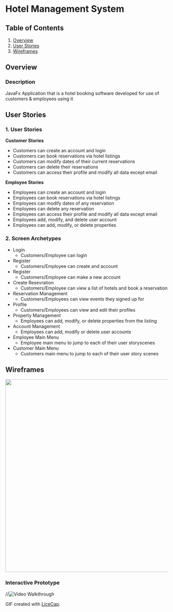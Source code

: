 # Hotel Management System

## Table of Contents
1. [Overview](#Overview)
1. [User Stories](#User-Stories)
1. [Wireframes](#Wireframes)

## Overview
### Description
JavaFx Application that is a hotel booking software developed for use of customers & employees using it

## User Stories

### 1. User Stories 

**Customer Stories**

* Customers can create an account and login
* Customers can book reservations via hotel listings
* Customers can modify dates of their current reservations
* Customers can delete their reservations
* Customers can access their profile and modify all data except email

**Employee Stories**
* Employees can create an account and login
* Employees can book reservations via hotel listings
* Employees can modify dates of any reservation
* Employees can delete any reservation
* Employees can access their profile and modify all data except email
* Employees add, modify, and delete user account
* Employees can add, modify, or delete properties

### 2. Screen Archetypes

* Login
    * Customers/Employee can login
* Register
    * Customers/Employee can create and account
* Register
    * Customers/Employee can make a new account
* Create Resevration
    * Customers/Employee can view a list of hotels and book a reservation
* Reservation Management
    * Customers/Employees can view events they signed up for
* Profile
    * Customers/Employees can view and edit their profiles
* Property Management
    * Employees can add, modify, or delete properties from the listing
* Account Management
    * Employees can add, modify or delete user accounts
* Employee Main Menu
    * Employee main menu to jump to each of their user storyscenes
* Customer Main Menu 
    * Customers main menu to jump to each of their user story scenes

## Wireframes

<img src="WireFramePic.PNG" width=600>

### Interactive Prototype

//<img src='WireFrame_Walkthrough.gif' title='Video Walkthrough' width='' alt='Video Walkthrough' />

GIF created with [LiceCap](http://www.cockos.com/licecap/).
